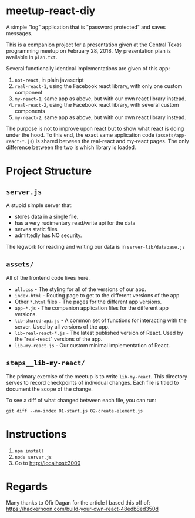 # meetup-react-diy

A simple "log" application that is "password protected" and saves messages.

This is a companion project for a presentation given at the Central Texas programming meetup on February 28, 2018.
My presentation plan is available in `plan.txt`.

Several functionally identical implementations are given of this app:
1. `not-react`, in plain javascript
1. `real-react-1`, using the Facebook react library, with only one custom component 
1. `my-react-1`, same app as above, but with our own react library instead.
1. `real-react-2`, using the Facebook react library, with several custom components 
1. `my-react-2`, same app as above, but with our own react library instead.


The purpose is not to improve upon react but to show what react is doing under the hood. 
To this end, the exact same application code (`assets/app-react-*.js`) is shared between the real-react and my-react pages.
The only difference between the two is which library is loaded.

# Project Structure

## `server.js` 

A stupid simple server that:
* stores data in a single file.
* has a very rudimentary read/write api for the data
* serves static files
* admittedly has NO security.

The legwork for reading and writing our data is in `server-lib/database.js`  

## `assets/`

All of the frontend code lives here.

* `all.css` - The styling for all of the versions of our app.
* `index.html` - Routing page to get to the different versions of the app
* Other `*.html` files - The pages for the different app versions.
* `app-*.js` - The companion application files for the different app versions. 
* `lib-shared-api.js` - A common set of functions for interacting with the server. Used by all versions of the app.
* `lib-real-react-*.js` - The latest published version of React. Used by the "real-react" versions of the app.
* `lib-my-react.js` - Our custom minimal implementation of React. 

## `steps__lib-my-react/`

The primary exercise of the meetup is to write `lib-my-react`.
This directory serves to record checkpoints of individual changes.
Each file is titled to document the scope of the change. 

To see a diff of what changed between each file, you can run:

```
git diff --no-index 01-start.js 02-create-element.js 
```


# Instructions

1. `npm install`
1. `node server.js`
1. Go to <http://localhost:3000>

# Regards

Many thanks to Ofir Dagan for the article I based this off of: 
https://hackernoon.com/build-your-own-react-48edb8ed350d
